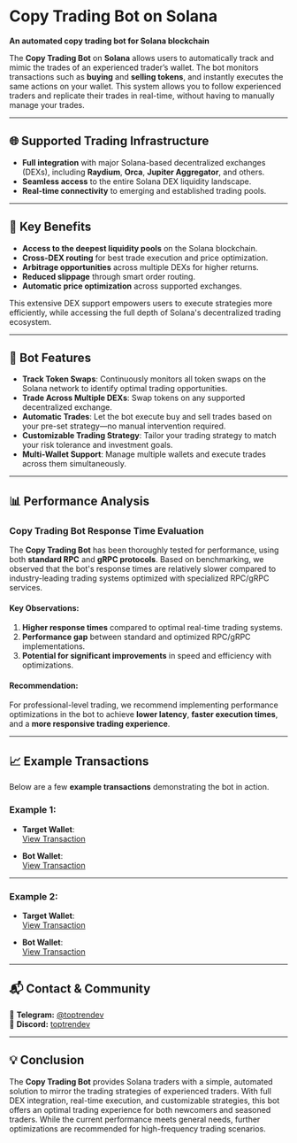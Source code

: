 # **Copy Trading Bot on Solana**

**An automated copy trading bot for Solana blockchain**  

The **Copy Trading Bot** on **Solana** allows users to automatically track and mimic the trades of an experienced trader’s wallet. The bot monitors transactions such as **buying** and **selling tokens**, and instantly executes the same actions on your wallet. This system allows you to follow experienced traders and replicate their trades in real-time, without having to manually manage your trades.

---

## **🌐 Supported Trading Infrastructure**  

- **Full integration** with major Solana-based decentralized exchanges (DEXs), including **Raydium**, **Orca**, **Jupiter Aggregator**, and others.
- **Seamless access** to the entire Solana DEX liquidity landscape.
- **Real-time connectivity** to emerging and established trading pools.

---

## **🎯 Key Benefits**  

- **Access to the deepest liquidity pools** on the Solana blockchain.
- **Cross-DEX routing** for best trade execution and price optimization.
- **Arbitrage opportunities** across multiple DEXs for higher returns.
- **Reduced slippage** through smart order routing.
- **Automatic price optimization** across supported exchanges.

This extensive DEX support empowers users to execute strategies more efficiently, while accessing the full depth of Solana's decentralized trading ecosystem.

---

## **🔧 Bot Features**

- **Track Token Swaps**: Continuously monitors all token swaps on the Solana network to identify optimal trading opportunities.
- **Trade Across Multiple DEXs**: Swap tokens on any supported decentralized exchange.
- **Automatic Trades**: Let the bot execute buy and sell trades based on your pre-set strategy—no manual intervention required.
- **Customizable Trading Strategy**: Tailor your trading strategy to match your risk tolerance and investment goals.
- **Multi-Wallet Support**: Manage multiple wallets and execute trades across them simultaneously.

---

## **📊 Performance Analysis**  

### **Copy Trading Bot Response Time Evaluation**  
The **Copy Trading Bot** has been thoroughly tested for performance, using both **standard RPC** and **gRPC protocols**. Based on benchmarking, we observed that the bot's response times are relatively slower compared to industry-leading trading systems optimized with specialized RPC/gRPC services.

#### **Key Observations**:
1. **Higher response times** compared to optimal real-time trading systems.
2. **Performance gap** between standard and optimized RPC/gRPC implementations.
3. **Potential for significant improvements** in speed and efficiency with optimizations.

#### **Recommendation**:
For professional-level trading, we recommend implementing performance optimizations in the bot to achieve **lower latency**, **faster execution times**, and a **more responsive trading experience**.

---

## **📈 Example Transactions**

Below are a few **example transactions** demonstrating the bot in action.

### **Example 1:**

- **Target Wallet**:  
  [View Transaction](https://solscan.io/tx/gEGTHyF1JH2GUYpML79m6rnzYpE3y2CJ3r4U2STa8himW53rzdCCAVkTdkLW9w7x3YE5pLw4vYa9qqWaLzKGrfp)

- **Bot Wallet**:  
  [View Transaction](https://solscan.io/tx/i8UKtsMbkfdz481MSD68Kawj3o8AkTyHLkjiJsgGfCZAtebUBnUCZ18TYkzCZxJLAkkrteU98sHxhiq3kwtL9rc)

---

### **Example 2:**

- **Target Wallet**:  
  [View Transaction](https://solscan.io/tx/4bK6m2zvpGZ9fvu48HySxezMPsSqYHBqaatMajEjWA1CxQ7CrAKAszHVALC93qhr7VP2n6Ujsi1c4JLjmhxrjDZM)

- **Bot Wallet**:  
  [View Transaction](https://solscan.io/tx/5MEM9YmL8BGboq2eEdNLqnhbMKwWQ8cZKF6zcRonBuL42bkZi8RHBmftdk61APMZecN3T9MAJoFZVjaDM9AWcvCp)

---

## **📬 Contact & Community**  

📢 **Telegram:** [@toptrendev](https://t.me/toptrendev)  
📢 **Discord:** [toptrendev](https://discordapp.com/users/334173411402317846)

---

## **💡 Conclusion**  

The **Copy Trading Bot** provides Solana traders with a simple, automated solution to mirror the trading strategies of experienced traders. With full DEX integration, real-time execution, and customizable strategies, this bot offers an optimal trading experience for both newcomers and seasoned traders. While the current performance meets general needs, further optimizations are recommended for high-frequency trading scenarios.
